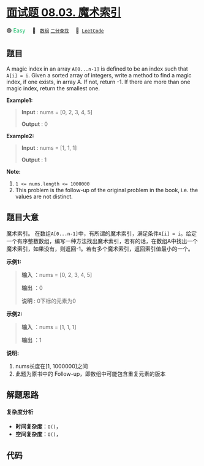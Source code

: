 # [面试题 08.03. 魔术索引](https://leetcode.cn/problems/magic-index-lcci)

🟢 <font color=#15bd66>Easy</font>&emsp; 🔖&ensp; [`数组`](/tag/array.md) [`二分查找`](/tag/binary-search.md)&emsp; 🔗&ensp;[`LeetCode`](https://leetcode.cn/problems/magic-index-lcci)

## 题目

A magic index in an array `A[0...n-1]` is defined to be an index such that
`A[i] = i`. Given a sorted array of integers, write a method to find a magic
index, if one exists, in array A. If not, return -1. If there are more than
one magic index, return the smallest one.

**Example1:**

> 
> 
> 
> 
> 
> **Input** : nums = [0, 2, 3, 4, 5]
> 
> **Output** : 0

**Example2:**

> 
> 
> 
> 
> 
> **Input** : nums = [1, 1, 1]
> 
> **Output** : 1
> 
> 

**Note:**

  1. `1 <= nums.length <= 1000000`
  2. This problem is the follow-up of the original problem in the book, i.e. the values are not distinct.


## 题目大意

魔术索引。 在数组`A[0...n-1]`中，有所谓的魔术索引，满足条件`A[i] =
i`。给定一个有序整数数组，编写一种方法找出魔术索引，若有的话，在数组A中找出一个魔术索引，如果没有，则返回-1。若有多个魔术索引，返回索引值最小的一个。

**示例1:**

> 
> 
> 
> 
> 
> **输入** ：nums = [0, 2, 3, 4, 5]
> 
> **输出** ：0
> 
> **说明** : 0下标的元素为0
> 
> 

**示例2:**

> 
> 
> 
> 
> 
> **输入** ：nums = [1, 1, 1]
> 
> **输出** ：1
> 
> 

**说明:**

  1. nums长度在[1, 1000000]之间
  2. 此题为原书中的 Follow-up，即数组中可能包含重复元素的版本


## 解题思路

#### 复杂度分析

- **时间复杂度**：`O()`，
- **空间复杂度**：`O()`，

## 代码

```javascript

```